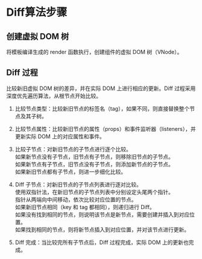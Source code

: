 # Diff算法步骤

## 创建虚拟 DOM 树

将模板编译生成的 render 函数执行，创建组件的虚拟 DOM 树（VNode）。

## Diff 过程
比较新旧虚拟 DOM 树的差异，并在实际 DOM 上进行相应的更新。Diff 过程采用深度优先遍历算法，从根节点开始比较。

1. 比较节点类型：比较新旧节点的标签名（tag），如果不同，则直接替换整个节点及其子树。

2. 比较节点属性：比较新旧节点的属性（props）和事件监听器（listeners），并更新实际 DOM 上的对应属性和事件。

3. 比较子节点：对新旧节点的子节点进行逐个比较。<br>
如果新节点没有子节点，旧节点有子节点，则移除旧节点的子节点。<br>
如果新节点有子节点，旧节点没有子节点，则添加新节点的子节点。<br>
如果新旧节点都有子节点，则进一步细化比较。

4. Diff 子节点：对新旧节点的子节点列表进行逐对比较。<br>
使用双指针法，在新旧节点的子节点列表中分别设定头尾两个指针。<br>
指针从两端向中间移动，依次比较对应位置的节点。<br>
如果新旧节点相同（key 和 tag 都相同），则递归进行 Diff。<br>
如果没有找到相同的节点，则说明该节点是新节点，需要创建并插入到对应位置。<br>
如果找到相同的节点，则将新节点插入到对应位置，并对该节点进行更新。

5. Diff 完成：当比较完所有子节点后，Diff 过程完成，实际 DOM 上的更新也完成。